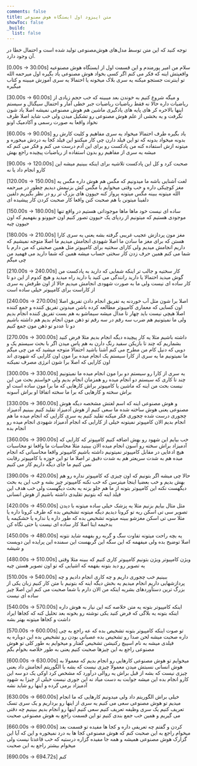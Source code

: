 ```yaml
---
comments: false
title: متن اپیزود اول ایستگاه هوش‌ مصنوعی
showToc: false
_build:
  list: false
---
```

توجه کنید که این متن توسط مدل‌های هوش‌مصنوعی تولید شده است و احتمال خطا در آن وجود دارد. 


[0.00s -> 30.00s] سلام من امیر پورمندم و این قسمت اول از ایستگاه هوش مصنوعیه واقعیتش اینه که فکر می کنم اگر کسی بخواد هوش مصنوعی یاد بگیره اول میرحمه الله تو اینترنت جستجو میکنه یه سری بلاک میخونه یا احتمالا یه سری آموزش میبینه و کتاب میگیره

[30.00s -> 60.00s] و میگه شروع کنیم به خوندن بعد میبینه که خب حجم زیادی از ریاضیات داره حالا نه فقط ریاضیات ریاضیات جبر خطی آمار و احتمال سیگنال و سیستم اینها بالاخره کر های پایه های یادگیری ماشین هم هوش مصنوعی نمیشه اصلا یاد شون نگرفت و یه بخشی از علم هوش مصنوعی رو تشکیل میدن ولی خب شاید اصلا طرف نخواد واقعا به صورت رسمی و آکادمیک اونو

[60.00s -> 90.00s] یاد بگیره طرف احتمالا میخواد یه سری مفاهیم و کلیت کارش رو بدونه میخواد بدونه که تو این فیلد دارن چی کار میکننو این فیلد کجا به دردش میخوره و میتونه ازش استفاده کنه من پادکست رو برای این آدم درست می کنم و فکر می کنم که میشه یه سری از مفاهیم رو بدون استفاده از ریاضیات پیچیده راجع بهش

[90.00s -> 120.00s] صحبت کرد و کل این پادکست تلاشیه برای اینکه ببینیم میشه این کارو انجام داد یا نه

[120.00s -> 150.00s] لغت آشنایی باشه ما میدونیم که مگس هم هوش داره مگس یه مغز کوچیکی داره و خب وقتی میخوایم با مگس کش بزنیمش دیدیم چطور در میرحمه الله میتونه ببینه مگس میتونه پرواز کنه حیوون های بزرگ تر رو در نظر بگیریم دلفین دلفینا میتونن با هم صحبت کنن واقعا کار صحبت کردن کار پیشیده ای

[150.00s -> 180.00s] ساده ای نیست خود ماها ماها موجوداتی هستیم در واقع تنها موجودی هستیم که میتونیم از ردپای یک حیوون تصور کنیم اون حیوونو و بفهمیم که اون حیوون چیه

[180.00s -> 210.00s] مغز مون پردازش عجیب غریبی گرفته بشه یعنی یه سری کارا هستن که برای مغز ما سادن ما اصلا شهودی انجامش میدیم ما اصلا متوجه نمیشیم که داریم انجامش میدیم ولی کارای سختیه برای کامپیوتر مثل همین صحبتی که من دارم با شما می کنم همین حرف زدن کار سختی حساب میشه همین که شما دارید می فهمید من چی میگم

[210.00s -> 240.00s] کار سختیه و جالب تر اینکه شمایی که دارید به پادکست من گوش میدید احتمالا یا دارید رانندگی می کنید یا دارید راه میدید و هیچ کدوم از این دو تا کار ساده ای نیست ولی ما به صورت شهودی انجامش میدیم حالا از اون طرفش یه سری از کاراست برای کامپیوتر خیلی ساده است

[240.00s -> 270.00s] اصلا برا شون مثل آب خوردنه یه تفریق انجام دادن تفریق اصلا اون کسایی که معماری کامپیوتر مطالعه کرده باشن میدونن تفریق کننده و جمع کننده اصلا هیچی نیست باید چهار تا مدال میشه سیماشو به هم بست تفریق کننده انجام بدیم ولی ما نمیتونیم هم ضرب سه رقم در سه رقم تو ذهن مون انجام بدیم هم داشته باشیم دو تا عددو تو ذهن مون جمع کنیم

[270.00s -> 300.00s] داشته باشیم مثلا یه کار پیچیده دیگه انجام بدیم مثلا فرض کنید بشماریم که چند تا بازیکن سفید رنگ دارن به هم پاس میدن اگر با بحث سیستم یک و دویی که دنیل کام من مطرح می کنم آشنا باشید احتمالا متوجه میشید که من چی میگم ما نمیتونیم ما یه سری از کارا سیستم یک انجام میده برا مون اون کارایی که شهودی اند اون کارایی که اصلا برا شون انرژی مصرف نمیکنه

[300.00s -> 330.00s] یه سری از کارا رو سیستم دو برا مون انجام میده ما نمیتونیم چند تا کاری که سیستم دو انجام میده رو همزمان انجام بدیم ولی خواستم بحث من این نیست بحث من اینه که ماشین یا کامپیوتر براش کارهایی که ما برا مون ساده است او براش سخته و کارهایی که برا ما سخته اتفاقا او براش آسونه

[330.00s -> 360.00s] و هوش مصنوعی اینه که اسم لغتش مشخصه دیگه هوش مصنوعی یعنی هوش ساخته شده ما سعی کنیم از هوش آدمیزاد تقلید کنیم ببینیم آدمیزاد چجوری درست شده چجوری فکر میکنه تقلید کنیم یه سری کارایی که انجام میده ما هم انجام بدیم الان کامپیوتر نمیتونه خیلی از کارایی که انجام آدمیزاد شهودی انجام میده رو انجام بده

[360.00s -> 390.00s] خب بیایم این شهود رو بهش اضافه کنیم کامپیوتر که کارایی که آدمیزاد براش سخته رو آسون انجام میده الان ببینید مثلا محاسبات ما واقعا تو محاسبات هیچ ادعایی در مقابل کامپیوتر نمیتونیم داشته باشیم کامپیوتر واقعا محاسباتی که انجام میده هم به شدت سریعتر هم به شدت دقیق تر اصلا ما تو این حوزه با کامپیوتر رقابت نمی کنیم ما جای دیگه داریم کار می کنیم

[390.00s -> 420.00s] حالا چی میشه اگر بتونیم که اون چیزی که کامپیوتر نداره رو هم بهش بدیم و خب بعضیا اینجا میترسن که خب نکنه کامپیوتر چیز بشه و خب این یه بحث دیگهست نکنه این کامپیوتر بتونه از ما هم جلو بزنه یه بحث دیگهست ولی خب هدف این فیلد اینه که بتونیم تقلیدی داشته باشیم از هوش انسانی

[420.00s -> 450.00s] مثل مثال بیایم بزنیم مثلا یه پزشک خیلی ساده میتونه با دیدن تصویر سی تی اسکن ریه تو کرونا دیدیم دیگه میتونه تشخیص بده که طرف کرونا داره یا مثلا سی تی اسکن مغزشو ببینه میتونه تشخیص بده که طور داره یا نداره یا خشکیمه یا بدخیمه اینا اصلا کار ساده ای نیست یا حتی نگاه کن

[450.00s -> 480.00s] یه بچه راحت میتونه تفاوت سگ و گربه رو بفهمه شاید نتونه اصلا توضیح بده ولی میفهمه که این سگه این گربهست این سمنده این پرایده این دویست و شیشه

[480.00s -> 510.00s] ویژن کامپیوتر ویژن بتونیم کامپیوتر کاری کنیم که ببینه مثلا وقتی یه تصویر رو دید بتونه بفهمه که اشیایی که تو اون تصویر هستن چیه

[510.00s -> 540.00s] ببینیم خب چجوری داریم و چه کاری انجام دادیم و چه پردازشهایی داریم انجام میدیم یه بخش دیگه اینه که بتونیم با متن کار کنیم زبان یکی از بزرگ ترین دستآوردهای بشریه اینکه من الان دارم با شما صحبت می کنم این اصلا چیز ساده ای نیست

[540.00s -> 570.00s] اینکه کامپیوتر بتونه یه متن خلاصه کنه این نیاز به هوش داره اینکه بتونه یه بلاگی که فرض کنید یکی نوشته رو بخونه بعد تحلیل کنه که کجاها ایراد داشت و کجاها میتونه بهتر بشه

[570.00s -> 600.00s] تو صوت اینکه کامپیوتر بتونه تشخیص بده که عه راجع به چی داره صحبت میشه لحن صدا رو تشخیص بده عصبانی بودن رو تشخیص بده این دوباره یه فیلدی میشه به نام اسپیچ رکنیشن تشخیص گفتار و میخوایم به طور کلی تو هوش مصنوعی راجع به این چیزها صحبت کنیم یعنی به طور خلاصه بخوام بگم

[600.00s -> 630.00s] میخوایم تو هوش مصنوعی کارهایی رو انجام بدیم که معمولا به هوش انسانی نسبتش میدن معمولا چیزی نیست که بشه با الگوریتم انجامش داد یعنی چیزی نیست که بشه از قبل براش یه روالی درآورد که مشخص کرد اوکی یک دو سه این کارو انجام بده این میشه جوابت به دست میاد نه این جوری نیست خیلی از چیزا به شهود آدمیزاد برمی گرده و اینها رو شاید نشه

[630.00s -> 660.00s] خیلی براش الگوریتم داد ولی میدونیم کارهایی که ما انجام میدیم تو هوش مصنوعی سعی می کنیم یه سری از اینها رو برداریم و یک سری تسک تعریف کنیم یک سری وظیفه تعریف کنیم سعی کنیم اینها رو انجام بدیم ببینیم چه دقتی می گیریم و همین خب جمع بندی کنیم تو این قسمت راجع به هوش مصنوعی صحبت

[660.00s -> 690.00s] کردن و گفتم چه تعریفی داره و کجا ها مفیده تو قسمت بعد میخوام راجع به این صحبت کنم که هوش مصنوعی کجا ها به درد نمیخوره و این که آیا این گزارک هوش مصنوعی همیشه و همه جا مفیده گزاره درستیه که خب قاعدتا نیست ولی میخوام بیشتر راجع به این صحبت

[690.00s -> 694.72s] کنم